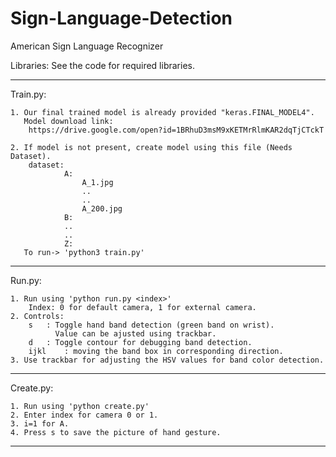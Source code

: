 # Sign-Language-Detection
American Sign Language Recognizer

Libraries: See the code for required libraries.
___________________________________________________________________________

Train.py:

	1. Our final trained model is already provided "keras.FINAL_MODEL4".
	   Model download link: 
		https://drive.google.com/open?id=1BRhuD3msM9xKETMrRlmKAR2dqTjCTckT

	2. If model is not present, create model using this file (Needs Dataset).
		dataset:
				A:
					A_1.jpg
					..
					..
					A_200.jpg
				B:
				..
				..
				Z:
	   To run-> 'python3 train.py'
_____________________________________________________________________________

Run.py:

	1. Run using 'python run.py <index>'
		Index: 0 for default camera, 1 for external camera.
	2. Controls: 
		s	: Toggle hand band detection (green band on wrist).
			  Value can be ajusted using trackbar.
		d	: Toggle contour for debugging band detection.
		ijkl	: moving the band box in corresponding direction.
	3. Use trackbar for adjusting the HSV values for band color detection.

_____________________________________________________________________________

Create.py:

	1. Run using 'python create.py'
	2. Enter index for camera 0 or 1.
	3. i=1 for A.
	4. Press s to save the picture of hand gesture.
	
_____________________________________________________________________________
	
